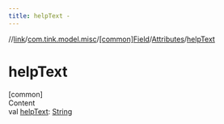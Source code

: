 ```yaml
---
title: helpText -
---
```

//[link](../../../index.md)/[com.tink.model.misc](../../index.md)/[[common]Field](../index.md)/[Attributes](index.md)/[helpText](help-text.md)



# helpText  
[common]  
Content  
val [helpText](help-text.md): [String](https://kotlinlang.org/api/latest/jvm/stdlib/kotlin/-string/index.html)  



